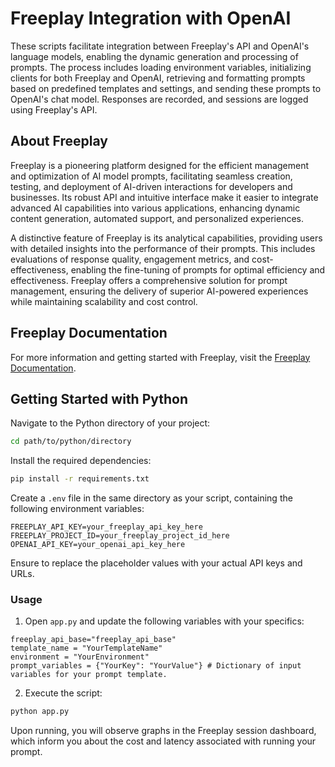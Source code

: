 # Freeplay Integration with OpenAI

These scripts facilitate integration between Freeplay's API and OpenAI's language models, enabling the dynamic generation and processing of prompts. The process includes loading environment variables, initializing clients for both Freeplay and OpenAI, retrieving and formatting prompts based on predefined templates and settings, and sending these prompts to OpenAI's chat model. Responses are recorded, and sessions are logged using Freeplay's API.

## About Freeplay

Freeplay is a pioneering platform designed for the efficient management and optimization of AI model prompts, facilitating seamless creation, testing, and deployment of AI-driven interactions for developers and businesses. Its robust API and intuitive interface make it easier to integrate advanced AI capabilities into various applications, enhancing dynamic content generation, automated support, and personalized experiences.

A distinctive feature of Freeplay is its analytical capabilities, providing users with detailed insights into the performance of their prompts. This includes evaluations of response quality, engagement metrics, and cost-effectiveness, enabling the fine-tuning of prompts for optimal efficiency and effectiveness. Freeplay offers a comprehensive solution for prompt management, ensuring the delivery of superior AI-powered experiences while maintaining scalability and cost control.

## Freeplay Documentation

For more information and getting started with Freeplay, visit the [Freeplay Documentation](https://docs.freeplay.ai/docs/getting-started).

## Getting Started with Python

Navigate to the Python directory of your project:

```bash
cd path/to/python/directory
```

Install the required dependencies:

```bash
pip install -r requirements.txt
```

Create a `.env` file in the same directory as your script, containing the following environment variables:

```plaintext
FREEPLAY_API_KEY=your_freeplay_api_key_here
FREEPLAY_PROJECT_ID=your_freeplay_project_id_here
OPENAI_API_KEY=your_openai_api_key_here
```

Ensure to replace the placeholder values with your actual API keys and URLs.

### Usage

1. Open `app.py` and update the following variables with your specifics:

```plaintext
freeplay_api_base="freeplay_api_base"
template_name = "YourTemplateName"
environment = "YourEnvironment"
prompt_variables = {"YourKey": "YourValue"} # Dictionary of input variables for your prompt template.
```

2. Execute the script:

```bash
python app.py
```

Upon running, you will observe graphs in the Freeplay session dashboard, which inform you about the cost and latency associated with running your prompt.